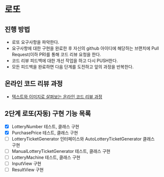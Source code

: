 # 로또
## 진행 방법
* 로또 요구사항을 파악한다.
* 요구사항에 대한 구현을 완료한 후 자신의 github 아이디에 해당하는 브랜치에 Pull Request(이하 PR)를 통해 코드 리뷰 요청을 한다.
* 코드 리뷰 피드백에 대한 개선 작업을 하고 다시 PUSH한다.
* 모든 피드백을 완료하면 다음 단계를 도전하고 앞의 과정을 반복한다.

## 온라인 코드 리뷰 과정
* [텍스트와 이미지로 살펴보는 온라인 코드 리뷰 과정](https://github.com/next-step/nextstep-docs/tree/master/codereview)

## 2단계 로또(자동) 구현 기능 목록

- [X] LotteryNumber 테스트, 클래스 구현
- [X] PurchasePrice 테스트, 클래스 구현
- [ ] LotteryTicketGenerator 인터페이스와 AutoLotteryTicketGenerator 클래스 구현
- [ ] ManualLotteryTicketGenerator 테스트, 클래스 구현
- [ ] LotteryMachine 테스트, 클래스 구현
- [ ] InputView 구현
- [ ] ResultView 구현